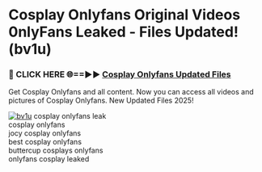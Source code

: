 # Cosplay Onlyfans Original Videos 0nlyFans Leaked - Files Updated! (bv1u)

<h3>🔴 CLICK HERE 🌐==►► <a href="https://tinyurl.com/ms9xzufz" rel="nofollow">Cosplay Onlyfans Updated Files</a></h3>

Get Cosplay Onlyfans and all content. Now you can access all videos and pictures of Cosplay Onlyfans. New Updated Files 2025!

[![bv1u](https://i.imgur.com/PQ7UWWw.gif)](https://tinyurl.com/ms9xzufz)
cosplay onlyfans leak<br>
cosplay onlyfans<br>
jocy cosplay onlyfans<br>
best cosplay onlyfans<br>
buttercup cosplays onlyfans<br>
onlyfans cosplay leaked